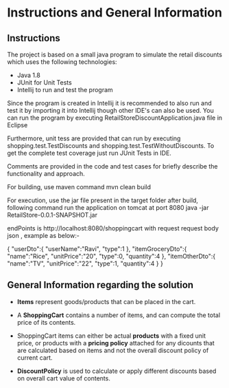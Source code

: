 # Instructions and General Information

## Instructions
The project is based on a small java program to simulate the retail discounts which uses the following technologies:

* Java 1.8
* JUnit for Unit Tests
* Intellij to run and test the program


Since the program is created in Intellij it is recommended to also run and test it by importing it into Intellij though other IDE's can also be used. You can run the program by executing RetailStoreDiscountApplication.java file in Eclipse

Furthermore, unit tess are provided that can run by executing shopping.test.TestDiscounts and shopping.test.TestWithoutDiscounts. To get the complete test coverage just run JUnit Tests in IDE.

Comments are provided in the code and test cases for briefly describe the functionality and approach.


For building, use maven command
mvn clean build

For execution, use the jar file present in the target folder after build, following command run the application on tomcat at port 8080
java -jar RetailStore-0.0.1-SNAPSHOT.jar

endPoints is http://localhost:8080/shoppingcart
with request request body json , example as below:-

{
   "userDto":{
      "userName":"Ravi",
      "type":1
   },
   "itemGroceryDto":{
      "name":"Rice",
      "unitPrice":"20",
      "type":0,
      "quantity":4
   },
   "itemOtherDto":{
      "name":"TV",
      "unitPrice":"22",
      "type":1,
      "quantity":4
   }
}


## General Information regarding the solution

- **Items** represent goods/products that can be placed in the cart.

- A **ShoppingCart** contains a number of items, and can compute the total price of its contents.

- ShoppingCart items can either be actual **products** with a fixed unit price, or products with a **pricing policy** attached for any dicounts that are calculated based on items and not the overall discount policy of current cart.

- **DiscountPolicy** is used to calculate or apply different discounts based on overall cart value of contents.

